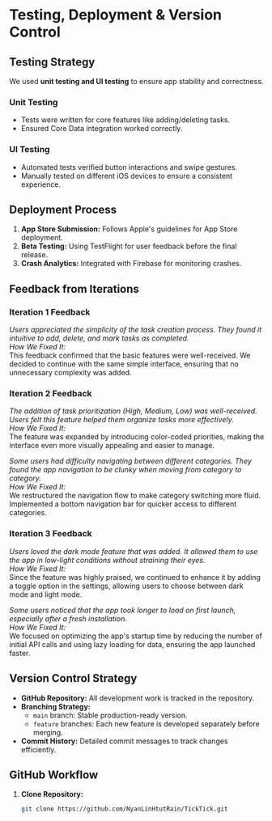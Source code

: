 # Testing, Deployment & Version Control

## Testing Strategy

We used **unit testing and UI testing** to ensure app stability and correctness.

### **Unit Testing**
- Tests were written for core features like adding/deleting tasks.
- Ensured Core Data integration worked correctly.

### **UI Testing**
- Automated tests verified button interactions and swipe gestures.
- Manually tested on different iOS devices to ensure a consistent experience.

## Deployment Process

1. **App Store Submission:** Follows Apple's guidelines for App Store deployment.
2. **Beta Testing:** Using TestFlight for user feedback before the final release.
3. **Crash Analytics:** Integrated with Firebase for monitoring crashes.

## Feedback from Iterations

### **Iteration 1 Feedback**

   *Users appreciated the simplicity of the task creation process. They found it intuitive to add, delete, and mark tasks as completed.*  
   *How We Fixed It:*  
   This feedback confirmed that the basic features were well-received. We decided to continue with the same simple interface, ensuring that no unnecessary complexity was added.

### **Iteration 2 Feedback**

   *The addition of task prioritization (High, Medium, Low) was well-received. Users felt this feature helped them organize tasks more effectively.*  
   *How We Fixed It:*  
   The feature was expanded by introducing color-coded priorities, making the interface even more visually appealing and easier to manage.

   *Some users had difficulty navigating between different categories. They found the app navigation to be clunky when moving from category to category.*  
   *How We Fixed It:*  
   We restructured the navigation flow to make category switching more fluid. Implemented a bottom navigation bar for quicker access to different categories.

### **Iteration 3 Feedback**

   *Users loved the dark mode feature that was added. It allowed them to use the app in low-light conditions without straining their eyes.*  
   *How We Fixed It:*  
   Since the feature was highly praised, we continued to enhance it by adding a toggle option in the settings, allowing users to choose between dark mode and light mode.


   *Some users noticed that the app took longer to load on first launch, especially after a fresh installation.*  
   *How We Fixed It:*  
   We focused on optimizing the app's startup time by reducing the number of initial API calls and using lazy loading for data, ensuring the app launched faster.

## Version Control Strategy

- **GitHub Repository:** All development work is tracked in the repository.
- **Branching Strategy:**  
  - `main` branch: Stable production-ready version.
  - `feature` branches: Each new feature is developed separately before merging.
- **Commit History:** Detailed commit messages to track changes efficiently.

## GitHub Workflow

1. **Clone Repository:**  
   ```sh
   git clone https://github.com/NyanLinHtutRain/TickTick.git
